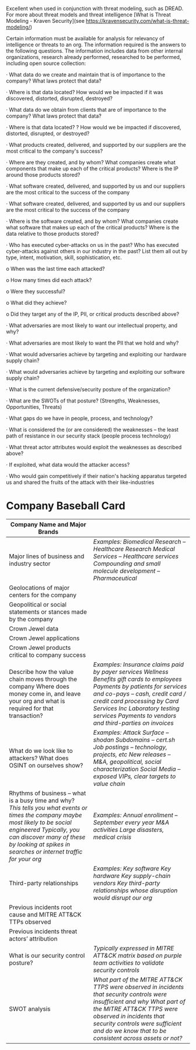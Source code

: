 Excellent when used in conjunction with threat modeling, such as DREAD. For more about threat models and threat intelligence [What is Threat Modeling - Kraven Security](see https://kravensecurity.com/what-is-threat-modeling/)

Certain information must be available for analysis for relevancy of intelligence or threats to an org. The information required is the answers to the following questions. The information includes data from other internal organizations, research already performed, researched to be performed, including open source collection:

·     What data do we create and maintain that is of importance to the company? What laws protect that data? 

·     Where is that data located? How would we be impacted if it was discovered, distorted, disrupted, destroyed?

·     What data do we obtain from clients that are of importance to the company? What laws protect that data?

·     Where is that data located? ? How would we be impacted if discovered, distorted, disrupted, or destroyed?

·     What products created, delivered, and supported by our suppliers are the most critical to the company's success?

·     Where are they created, and by whom? What companies create what components that make up each of the critical products? Where is the IP around those products stored? 

·     What software created, delivered, and supported by us and our suppliers are the most critical to the success of the company 

·     What software created, delivered, and supported by us and our suppliers are the most critical to the success of the company 

·     Where is the software created, and by whom? What companies create what software that makes up each of the critical products? Where is the data relative to those products stored?

·     Who has executed cyber-attacks on us in the past? Who has executed cyber-attacks against others in our industry in the past? List them all out by type, intent, motivation, skill, sophistication, etc. 

o  When was the last time each attacked? 

o  How many times did each attack? 

o  Were they successful?

o  What did they achieve?

o  Did they target any of the IP, PII, or critical products described above? 

·     What adversaries are most likely to want our intellectual property, and why? 

·     What adversaries are most likely to want the PII that we hold and why? 

·     What would adversaries achieve by targeting and exploiting our hardware supply chain?

·     What would adversaries achieve by targeting and exploiting our software supply chain?

·     What is the current defensive/security posture of the organization?

·     What are the SWOTs of that posture? (Strengths, Weaknesses, Opportunities, Threats)

·     What gaps do we have in people, process, and technology?

·     What is considered the (or are considered) the weaknesses – the least path of resistance in our security stack (people process technology)

·     What threat actor attributes would exploit the weaknesses as described above? 

·     If exploited, what data would the attacker access? 

·     Who would gain competitively if their nation's hacking apparatus targeted us and shared the fruits of the attack with their like-industries

 

# Company Baseball Card

 

| Company Name  and Major Brands                               |                                                              |
| ------------------------------------------------------------ | ------------------------------------------------------------ |
| Major lines  of business and industry sector                 | *Examples:*     *Biomedical  Research – Healthcare Research*  *Medical  Services – Healthcare services*  *Compounding  and small molecule development – Pharmaceutical* |
| Geolocations  of major centers for the company               |                                                              |
| Geopolitical or  social statements or stances made by the company |                                                              |
| Crown Jewel  data                                            |                                                              |
| Crown Jewel  applications                                    |                                                              |
| Crown Jewel  products critical to company success            |                                                              |
| Describe how  the value chain moves through the company     Where does  money come in, and leave your org and what is required for that transaction? | *Examples:*        *Insurance  claims paid by payer services*  *Wellness  Benefits gift cards to employees*  *Payments  by patients for services and co-pays – cash, credit card / credit card  processing by Card Services Inc*  *Laboratory  testing services*  *Payments  to vendors and third-parties on invoices* |
| What do we  look like to attackers? What does OSINT on ourselves show? | *Examples:*     *Attack  Surface – shodan*  *Subdomains  – cert.sh*  *Job  postings – technology, projects, etc*  *New  releases – M&A, geopolitical, social characterization*  *Social  Media – exposed VIPs, clear targets to value chain* |
| Rhythms of  business – what is a busy time and why?     *This tells  you what events or times the company maybe most likely to be social  engineered*     *Typically,  you can discover many of these by looking at spikes in searches or internet  traffic for your org* | *Examples:*     *Annual  enrollment – September every year*  *M&A  activities*  *Large  disasters, medical crisis* |
| Third-party relationships                                    | *Examples:*     *Key  software*  *Key  hardware*  *Key  supply-chain vendors*  *Key  third-party relationships whose disruption would disrupt our org* |
| Previous  incidents root cause and MITRE ATT&CK TTPs observed |                                                              |
| Previous  incidents threat actors’ attribution               |                                                              |
| What is our  security control posture?                       | *Typically  expressed in MITRE ATT&CK matrix based on purple team activities to  validate security controls* |
| SWOT analysis                                                | *What part  of the MITRE ATT&CK TTPS were observed in incidents that security  controls were insufficient and why*     *What part  of the MITRE ATT&CK TTPS were observed in incidents that security  controls were sufficient and do we know that to be consistent across assets  or not?* |

 

 
